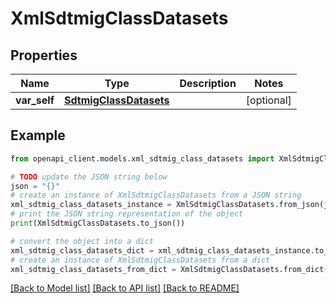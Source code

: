 # XmlSdtmigClassDatasets


## Properties

Name | Type | Description | Notes
------------ | ------------- | ------------- | -------------
**var_self** | [**SdtmigClassDatasets**](SdtmigClassDatasets.md) |  | [optional] 

## Example

```python
from openapi_client.models.xml_sdtmig_class_datasets import XmlSdtmigClassDatasets

# TODO update the JSON string below
json = "{}"
# create an instance of XmlSdtmigClassDatasets from a JSON string
xml_sdtmig_class_datasets_instance = XmlSdtmigClassDatasets.from_json(json)
# print the JSON string representation of the object
print(XmlSdtmigClassDatasets.to_json())

# convert the object into a dict
xml_sdtmig_class_datasets_dict = xml_sdtmig_class_datasets_instance.to_dict()
# create an instance of XmlSdtmigClassDatasets from a dict
xml_sdtmig_class_datasets_from_dict = XmlSdtmigClassDatasets.from_dict(xml_sdtmig_class_datasets_dict)
```
[[Back to Model list]](../README.md#documentation-for-models) [[Back to API list]](../README.md#documentation-for-api-endpoints) [[Back to README]](../README.md)


